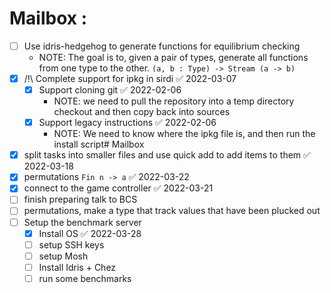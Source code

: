 # Mailbox :
  - [ ] Use idris-hedgehog to generate functions for equilibrium checking
    - NOTE: The goal is to, given a pair of types, generate all functions from
      one type to the other. `(a, b : Type) -> Stream (a -> b)`
  - [x] /!\ Complete support for ipkg in sirdi ✅ 2022-03-07
    - [x] Support cloning git ✅ 2022-02-06
      - NOTE: we need to pull the repository into a temp directory checkout and then copy back into sources
    - [x] Support legacy instructions ✅ 2022-02-06
      - NOTE: We need to know where the ipkg file is, and then run the install script# Mailbox
- [x] split tasks into smaller files and use quick add to add items to them ✅ 2022-03-18
- [x] permutations `Fin n -> a` ✅ 2022-03-22
- [x] connect to the game controller ✅ 2022-03-21
- [ ] finish preparing talk to BCS
- [ ] permutations, make a type that track values that have been plucked out
- [ ] Setup the benchmark server
	- [x] Install OS ✅ 2022-03-28
	- [ ] setup SSH keys
	- [ ] setup Mosh
	- [ ] Install Idris + Chez
	- [ ] run some benchmarks